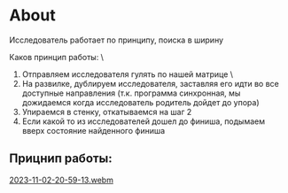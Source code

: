 # About

Исследователь работает по принципу, поиска в ширину

Каков принцип работы: \

1. Отправляем исследователя гулять по нашей матрице \
2. На развилке, дублируем исследователя, заставляя его идти во все доступные направления (т.к. программа синхронная, мы
   дожидаемся когда исследователь родитель дойдет до упора)
3. Упираемся в стенку, откатываемся на шаг 2
4. Если какой то из исследователей дошел до финиша, подымаем вверх состояние найденного финиша

## Прицнип работы:

[2023-11-02-20-59-13.webm](https://github.com/LZTD1/tinkoff_edu/assets/46750499/ae35ec53-2e86-47ef-a309-a3bca0b34a22)

